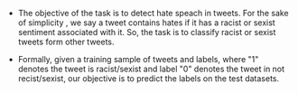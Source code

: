 - The objective of the task is to detect hate speach in tweets. For the sake of simplicity , we say a tweet contains hates if it has a racist or sexist sentiment associated with it. So, the task is to classify racist or sexist tweets form other tweets.

- Formally, given a training sample of tweets and labels, where "1" denotes the tweet is racist/sexist and label "0" denotes the tweet in not recist/sexist, our objective is to predict the labels on the test datasets.
